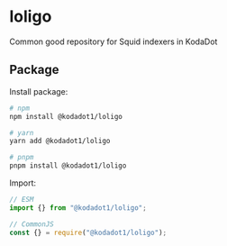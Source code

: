 # loligo

Common good repository for Squid indexers in KodaDot

## Package

Install package:

```sh
# npm
npm install @kodadot1/loligo

# yarn
yarn add @kodadot1/loligo

# pnpm
pnpm install @kodadot1/loligo
```

Import:

```js
// ESM
import {} from "@kodadot1/loligo";

// CommonJS
const {} = require("@kodadot1/loligo");
```

